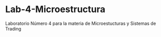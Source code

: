 # Lab-4-Microestructura
Laboratorio Número 4 para la materia de Microestucturas y Sistemas de Trading
